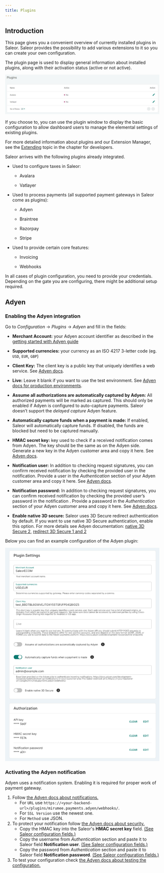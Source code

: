 ```yaml
---
title: Plugins
---
```


## Introduction

This page gives you a convenient overview of currently installed plugins in Saleor.
Saleor provides the possibility to add various extensions to it so you can create your own configuration.

The plugin page is used to display general information about installed plugins, along with their activation status (active or not active).

![Plugin list](../screenshots/config-plugins-list.jpeg)

If you choose to, you can use the plugin window to display the basic configuration to allow dashboard users to manage the elemental settings of existing plugins.

For more detailed information about plugins and our Extension Manager, see the [Extending](../../developer/extending) topic in the chapter for developers.

Saleor arrives with the following plugins already integrated.

- Used to configure taxes in Saleor:

  - Avalara

  - Vatlayer

- Used to process payments (all supported payment gateways in Saleor come as plugins):

  - Adyen

  - Braintree

  - Razorpay

  - Stripe

- Used to provide certain core features:

  - Invoicing

  - Webhooks


In all cases of plugin configuration, you need to provide your credentials. Depending on the gate you are configuring, there might be additional setup required.

## Adyen

### Enabling the Adyen integration

Go to _Configuration_ -> _Plugins_ -> _Adyen_ and fill in the fields:

- **Merchant Account:** your Adyen account identifier as described in the [getting started with Adyen guide](https://docs.adyen.com/checkout/get-started#step-1-sign-up-for-a-test-account)

- **Supported currencies:** your currency as an ISO 4217 3-letter code (eg. `USD`, `EUR`, `GBP`)

- **Client Key:** The client key is a public key that uniquely identifies a web service. See [Adyen docs](https://docs.adyen.com/user-management/client-side-authentication#get-your-client-key).

- **Live:** Leave it blank if you want to use the test environment. See [Adyen docs for production environments](https://docs.adyen.com/development-resources/live-endpoints).

- **Assume all authorizations are automatically captured by Adyen:** All authorized payments will be marked as captured. This should only be enabled if Adyen is configured to auto-capture payments. Saleor doesn’t support the _delayed capture_ Adyen feature.

- **Automatically capture funds when a payment is made:** If enabled, Saleor will automatically capture funds. If disabled, the funds are blocked but need to be captured manually.

- **HMAC secret key:** key used to check if a received notification comes from Adyen. The key should be the same as on the Adyen side. Generate a new key in the Adyen customer area and copy it here. See [Adyen docs](https://docs.adyen.com/development-resources/webhooks#set-up-notifications-in-your-customer-area).

- **Notification user:** In addition to checking request signatures, you can confirm received notification by checking the provided user in the notification. Provide a user in the _Authentication_ section of your Adyen customer area and copy it here. See [Adyen docs](https://docs.adyen.com/development-resources/webhooks#set-up-notifications-in-your-customer-area).

- **Notification password:** In addition to checking request signatures, you can confirm received notification by checking the provided user’s password in the notification . Provide a password in the _Authentication_ section of your Adyen customer area and copy it here. See [Adyen docs](https://docs.adyen.com/development-resources/webhooks#set-up-notifications-in-your-customer-area).

- **Enable native 3D secure:** Saleor uses 3D Secure redirect authentication by default. If you want to use native 3D Secure authentication, enable this option. For more details see Adyen documentation: [native 3D Secure 2](https://docs.adyen.com/checkout/3d-secure/native-3ds2), [redirect 3D Secure 1 and 2](https://docs.adyen.com/checkout/3d-secure/redirect-3ds2-3ds1)

Below you can find an example configuration of the Adyen plugin:

![Adyen](../screenshots/config-plugins-adyen.png)

### Activating the Adyen notification


Adyen uses a notification system. Enabling it is required for proper work of payment gateway.
1. Follow [the Adyen docs about notifications.](https://docs.adyen.com/development-resources/webhooks#set-up-notifications-in-your-customer-area)
    * For `URL` use `https://<your-backend-url>/plugins/mirumee.payments.adyen/webhooks/`.
    * For `SSL Version` use the newest one.
    * For `Method` use JSON.
2. To protect your notification follow [the Adyen docs about security.](https://docs.adyen.com/development-resources/webhooks/best-practices#security)
    * Copy the HMAC key into the Saleor's **HMAC secret key** field. [(See Saleor configuration fields.)](#enabling-the-adyen-integration)
    * Copy the username from _Authentication_ section and paste it to Saleor field **Notification user**. [(See Saleor configuration fields.)](#enabling-the-adyen-integration)
    * Copy the password from _Authentication_ section and paste it to Saleor field **Notification password**. [(See Saleor configuration fields.)](#enabling-the-adyen-integration)
3. To test your configuration check [the Adyen docs about testing the configuration.](https://docs.adyen.com/development-resources/webhooks#test-your-notifications-server)
